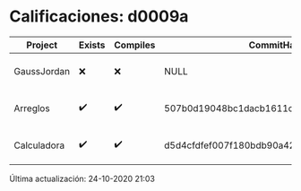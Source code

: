 # Calificaciones: d0009a
|Project|Exists|Compiles|CommitHash|CommitDate|CheckDate|Comments|
|-|-|-|-|-|-|-|
|GaussJordan|❌|❌|NULL|NULL|24-10-2020 21:03:54|No se encontró el archivo en PracticasComputacionI/GaussJordan/GaussJordan.cpp|
|Arreglos|✔️|✔️|507b0d19048bc1dacb1611cc67d90154029a622b|21-10-2020 16:18:07|21-10-2020 21:00:32|nan|
|Calculadora|✔️|✔️|d5d4cfdfef007f180bdb90a426eb4d8e0317bca3|13-10-2020 12:54:58|15-10-2020 21:24:21|nan|

Última actualización: 24-10-2020 21:03